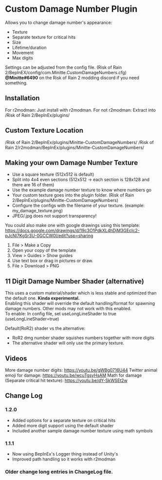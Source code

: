 # Custom Damage Number Plugin

Allows you to change damage number's appearance:
- Texture
- Separate texture for critical hits
- Size
- Lifetime/duration
- Movement
- Max digits

Settings can be adjusted from the config file. (Risk of Rain 2/BepInEX/config/com.Minitte.CustomDamageNumbers.cfg) 
**@Minitte#6490** on the Risk of Rain 2 modding discord if you need something.

## Installation
For r2modman: Just install with r2modman.
For not r2modman: Extract into /Risk of Rain 2/BepInEx/plugins/

## Custom Texture Location
/Risk of Rain 2/BepInEx/plugins/Minitte-CustomDamageNumbers/
/Risk of Rain 2/r2modman/BepInEx/plugins/Minitte-CustomDamageNumbers/

## Making your own Damage Number Texture
- Use a square texture (512x512 is default)
- Split into 4x4 even sections (512x512 -> each section is 128x128 and there are 16 of them)
- Use the example damage number texture to know where numbers go
- Your custom texture goes into the plugin folder. (Risk of Rain 2/BepInEx/plugins/Minitte-CustomDamageNumbers)
- Configure the configs with the filename of your texture. (example: my_damage_texture.png)
- JPEG/.jpg does not support transparency!

You could also make one with google drawings using this template:
https://docs.google.com/drawings/d/19c3O1PdkXL4hDjM3GEcIc2-pJcNI7KgSr3U-0GCCW0I/edit?usp=sharing
1. File > Make a Copy
2. Open your copy of the template
3. View > Guides > Show guides
4. Use text box or drag in pictures or draw.
5. File > Download > PNG

## 11 Digit Damage Number Shader (alternative)
This uses a custom material/shader which is less stable and optimized than the default one. **Kinda experimental.**<br/>
Enabling this shader will override the default handling/format for spawning damage numbers. Other mods may not work with this enabled.<br/>
To enable: In config file, set useLongLineShader to true (useLongLineShader=true)<br/>

Default(RoR2) shader vs the alternative:
- RoR2 dmg number shader squishes numbers together with more digits
- The alternative shader will only use the primary texture.

## Videos
More damage number digits: https://youtu.be/gWBg0716U44
Twitter animal emoji for damage: https://youtu.be/wcuTgsyHsAM
Math for damage (Separate critical hit texture): https://youtu.be/dY-SkWSEt2w

## Change Log

### 1.2.0
- Added options for a separate texture on critical hits
- Added more digit support using the default shader
- Included another sample damage number texture using math symbols

### 1.1.1
- Now using BepInEx's Logger thing instead of Unity's
- Improved path handling so it works with r2modman

### Older change long entries in ChangeLog file.

